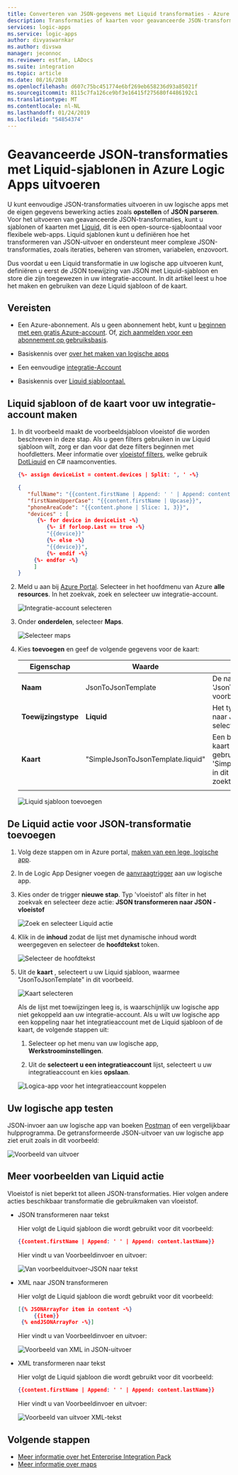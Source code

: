 ```yaml
---
title: Converteren van JSON-gegevens met Liquid transformaties - Azure Logic Apps | Microsoft Docs
description: Transformaties of kaarten voor geavanceerde JSON-transformaties met Liquid sjabloon en Logic Apps maken
services: logic-apps
ms.service: logic-apps
author: divyaswarnkar
ms.author: divswa
manager: jeconnoc
ms.reviewer: estfan, LADocs
ms.suite: integration
ms.topic: article
ms.date: 08/16/2018
ms.openlocfilehash: d607c75bc451774e6bf269eb658236d93a85021f
ms.sourcegitcommit: 8115c7fa126ce9bf3e16415f275680f4486192c1
ms.translationtype: MT
ms.contentlocale: nl-NL
ms.lasthandoff: 01/24/2019
ms.locfileid: "54854374"
---
```

# <a name="perform-advanced-json-transformations-with-liquid-templates-in-azure-logic-apps"></a>Geavanceerde JSON-transformaties met Liquid-sjablonen in Azure Logic Apps uitvoeren

U kunt eenvoudige JSON-transformaties uitvoeren in uw logische apps met de eigen gegevens bewerking acties zoals **opstellen** of **JSON parseren**. Voor het uitvoeren van geavanceerde JSON-transformaties, kunt u sjablonen of kaarten met [Liquid](https://shopify.github.io/liquid/), dit is een open-source-sjabloontaal voor flexibele web-apps. Liquid sjablonen kunt u definiëren hoe het transformeren van JSON-uitvoer en ondersteunt meer complexe JSON-transformaties, zoals iteraties, beheren van stromen, variabelen, enzovoort. 

Dus voordat u een Liquid transformatie in uw logische app uitvoeren kunt, definiëren u eerst de JSON toewijzing van JSON met Liquid-sjabloon en store die zijn toegewezen in uw integratie-account. In dit artikel leest u hoe het maken en gebruiken van deze Liquid sjabloon of de kaart. 

## <a name="prerequisites"></a>Vereisten

* Een Azure-abonnement. Als u geen abonnement hebt, kunt u [beginnen met een gratis Azure-account](https://azure.microsoft.com/free/). Of, [zich aanmelden voor een abonnement op gebruiksbasis](https://azure.microsoft.com/pricing/purchase-options/).

* Basiskennis over [over het maken van logische apps](../logic-apps/quickstart-create-first-logic-app-workflow.md)

* Een eenvoudige [integratie-Account](../logic-apps/logic-apps-enterprise-integration-create-integration-account.md)

* Basiskennis over [Liquid sjabloontaal.](https://shopify.github.io/liquid/)

## <a name="create-liquid-template-or-map-for-your-integration-account"></a>Liquid sjabloon of de kaart voor uw integratie-account maken

1. In dit voorbeeld maakt de voorbeeldsjabloon vloeistof die worden beschreven in deze stap.
Als u geen filters gebruiken in uw Liquid sjabloon wilt, zorg er dan voor dat deze filters beginnen met hoofdletters. Meer informatie over [vloeistof filters](https://shopify.github.io/liquid/basics/introduction/#filters), welke gebruik [DotLiquid](https://dotliquidmarkup.org/) en C# naamconventies.

   ```json
   {%- assign deviceList = content.devices | Split: ', ' -%}
   
   {
      "fullName": "{{content.firstName | Append: ' ' | Append: content.lastName}}",
      "firstNameUpperCase": "{{content.firstName | Upcase}}",
      "phoneAreaCode": "{{content.phone | Slice: 1, 3}}",
      "devices" : [
         {%- for device in deviceList -%}
            {%- if forloop.Last == true -%}
            "{{device}}"
            {%- else -%}
            "{{device}}",
            {%- endif -%}
        {%- endfor -%}
        ]
   }
   ```

2. Meld u aan bij [Azure Portal](https://portal.azure.com). Selecteer in het hoofdmenu van Azure **alle resources**. In het zoekvak, zoek en selecteer uw integratie-account.

   ![Integratie-account selecteren](./media/logic-apps-enterprise-integration-liquid-transform/select-integration-account.png)

3.  Onder **onderdelen**, selecteer **Maps**.

    ![Selecteer maps](./media/logic-apps-enterprise-integration-liquid-transform/add-maps.png)

4. Kies **toevoegen** en geef de volgende gegevens voor de kaart:

   | Eigenschap | Waarde | Beschrijving | 
   |----------|-------|-------------|
   | **Naam** | JsonToJsonTemplate | De naam voor de kaart 'JsonToJsonTemplate' in dit voorbeeld is | 
   | **Toewijzingstype** | **Liquid** | Het type voor uw kaart. Voor JSON naar JSON-transformatie, selecteert u **liquid**. | 
   | **Kaart** | "SimpleJsonToJsonTemplate.liquid" | Een bestaand Liquid sjabloon of kaart bestand moet worden gebruikt voor transformatie 'SimpleJsonToJsonTemplate.liquid' in dit voorbeeld. Als u dit bestand zoekt, kunt u de bestandenkiezer. |
   ||| 

   ![Liquid sjabloon toevoegen](./media/logic-apps-enterprise-integration-liquid-transform/add-liquid-template.png)
    
## <a name="add-the-liquid-action-for-json-transformation"></a>De Liquid actie voor JSON-transformatie toevoegen

1. Volg deze stappen om in Azure portal, [maken van een lege, logische app](../logic-apps/quickstart-create-first-logic-app-workflow.md).

2. In de Logic App Designer voegen de [aanvraagtrigger](../connectors/connectors-native-reqres.md#use-the-http-request-trigger) aan uw logische app.

3. Kies onder de trigger **nieuwe stap**. Typ 'vloeistof' als filter in het zoekvak en selecteer deze actie: **JSON transformeren naar JSON - vloeistof**

   ![Zoek en selecteer Liquid actie](./media/logic-apps-enterprise-integration-liquid-transform/search-action-liquid.png)

4. Klik in de **inhoud** zodat de lijst met dynamische inhoud wordt weergegeven en selecteer de **hoofdtekst** token.
  
   ![Selecteer de hoofdtekst](./media/logic-apps-enterprise-integration-liquid-transform/select-body.png)
 
5. Uit de **kaart** , selecteert u uw Liquid sjabloon, waarmee "JsonToJsonTemplate" in dit voorbeeld.

   ![Kaart selecteren](./media/logic-apps-enterprise-integration-liquid-transform/select-map.png)

   Als de lijst met toewijzingen leeg is, is waarschijnlijk uw logische app niet gekoppeld aan uw integratie-account. 
   Als u wilt uw logische app een koppeling naar het integratieaccount met de Liquid sjabloon of de kaart, de volgende stappen uit:

   1. Selecteer op het menu van uw logische app, **Werkstroominstellingen**.

   2. Uit de **selecteert u een integratieaccount** lijst, selecteert u uw integratieaccount en kies **opslaan**.

     ![Logica-app voor het integratieaccount koppelen](./media/logic-apps-enterprise-integration-liquid-transform/link-integration-account.png)

## <a name="test-your-logic-app"></a>Uw logische app testen

JSON-invoer aan uw logische app van boeken [Postman](https://www.getpostman.com/postman) of een vergelijkbaar hulpprogramma. De getransformeerde JSON-uitvoer van uw logische app ziet eruit zoals in dit voorbeeld:
  
![Voorbeeld van uitvoer](./media/logic-apps-enterprise-integration-liquid-transform/example-output-jsontojson.png)

## <a name="more-liquid-action-examples"></a>Meer voorbeelden van Liquid actie
Vloeistof is niet beperkt tot alleen JSON-transformaties. Hier volgen andere acties beschikbaar transformatie die gebruikmaken van vloeistof.

* JSON transformeren naar tekst
  
  Hier volgt de Liquid sjabloon die wordt gebruikt voor dit voorbeeld:
   
   ``` json
   {{content.firstName | Append: ' ' | Append: content.lastName}}
   ```
   Hier vindt u van Voorbeeldinvoer en uitvoer:
  
   ![Van voorbeelduitvoer-JSON naar tekst](./media/logic-apps-enterprise-integration-liquid-transform/example-output-jsontotext.png)

* XML naar JSON transformeren
  
  Hier volgt de Liquid sjabloon die wordt gebruikt voor dit voorbeeld:
   
   ``` json
   [{% JSONArrayFor item in content -%}
        {{item}}
    {% endJSONArrayFor -%}]
   ```
   Hier vindt u van Voorbeeldinvoer en uitvoer:

   ![Voorbeeld van XML in JSON-uitvoer](./media/logic-apps-enterprise-integration-liquid-transform/example-output-xmltojson.png)

* XML transformeren naar tekst
  
  Hier volgt de Liquid sjabloon die wordt gebruikt voor dit voorbeeld:

   ``` json
   {{content.firstName | Append: ' ' | Append: content.lastName}}
   ```

   Hier vindt u van Voorbeeldinvoer en uitvoer:

   ![Voorbeeld van uitvoer XML-tekst](./media/logic-apps-enterprise-integration-liquid-transform/example-output-xmltotext.png)

## <a name="next-steps"></a>Volgende stappen

* [Meer informatie over het Enterprise Integration Pack](../logic-apps/logic-apps-enterprise-integration-overview.md "meer informatie over Enterprise Integration Pack")  
* [Meer informatie over maps](../logic-apps/logic-apps-enterprise-integration-maps.md "meer informatie over enterprise integration-kaarten")  

